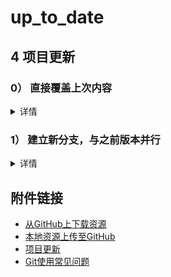# up_to_date

## 4 项目更新

### 0） 直接覆盖上次内容  
<details>
<summary>详情</summary>
 
  将修改后的本地项目，右击进入git命令行
  ```
  git add .
  git commit -m "注释语句"
  git push 
  ```
  至此，结束项目更新
</details>

### 1） 建立新分支，与之前版本并行
<details>
<summary>详情</summary>
 
  将修改后的本地项目，右击进入git命令行
  ```
  git branch -a  # 我就看看
  git branch -M name # name为分支名
  git add .
  git commit -m "注释语句"
  git push -u origin name  # 第一次提交新分支需说明新分支，之后git push即可
  ```

</details>

## 附件链接
- [从GitHub上下载资源](./download.md)
- [本地资源上传至GitHub](./upload.md)
- [项目更新](./up_to_date.md)
- [Git使用常见问题](./Q%26A.md)
